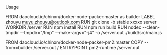 Usage

FROM daocloud.io/chinxn/docker-node-packer:master as builder
LABEL zhouyu muyu.zhouyu@outlook.com
RUN git clone -b stable xxxxx server
WORKDIR /server
RUN npm install
RUN npm run build
RUN nodec --clean-tmpdir --tmpdir="/tmp" --make-args="-j4" -o /server.out ./build/src/main.js

FROM daocloud.io/chinxn/docker-node-packer-pm2:master
COPY --from=builder /server.out /
ENTRYPOINT pm2-runtime /server.out
